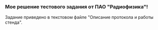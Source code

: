 ### Мое решение тестового задания от ПАО "Радиофизика"!
Задание приведено в текстовом файле "Описание протокола и работы стенда".
